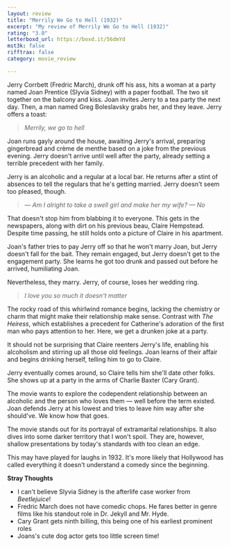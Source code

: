 ```yaml
---
layout: review
title: "Merrily We Go to Hell (1932)"
excerpt: "My review of Merrily We Go to Hell (1932)"
rating: "3.0"
letterboxd_url: https://boxd.it/56dmYd
mst3k: false
rifftrax: false
category: movie_review

---
```


Jerry Corrbett (Fredric March), drunk off his ass, hits a woman at a party named Joan Prentice (Slyvia Sidney) with a paper football. The two sit together on the balcony and kiss. Joan invites Jerry to a tea party the next day. Then, a man named Greg Boleslavsky grabs her, and they leave. Jerry offers a toast:

<blockquote><i>Merrily, we go to hell</i></blockquote>

Joan runs gayly around the house, awaiting Jerry's arrival, preparing gingerbread and crème de menthe based on a joke from the previous evening. Jerry doesn't arrive until well after the party, already setting a terrible precedent with her family.

Jerry is an alcoholic and a regular at a local bar. He returns after a stint of absences to tell the regulars that he's getting married. Jerry doesn't seem too pleased, though.

<blockquote><i>— Am I alright to take a swell girl and make her my wife?
— No</i></blockquote>

That doesn't stop him from blabbing it to everyone. This gets in the newspapers, along with dirt on his previous beau, Claire Hempstead. Despite time passing, he still holds onto a picture of Claire in his apartment.

Joan's father tries to pay Jerry off so that he won't marry Joan, but Jerry doesn't fall for the bait. They remain engaged, but Jerry doesn't get to the engagement party. She learns he got too drunk and passed out before he arrived, humiliating Joan.

Nevertheless, they marry. Jerry, of course, loses her wedding ring.

<blockquote><i>I love you so much it doesn't matter</i></blockquote>

The rocky road of this whirlwind romance begins, lacking the chemistry or charm that might make their relationship make sense. Contrast with <i>The Heiress</i>, which establishes a precedent for Catherine's adoration of the first man who pays attention to her. Here, we get a drunken joke at a party.

It should not be surprising that Claire reenters Jerry's life, enabling his alcoholism and stirring up all those old feelings. Joan learns of their affair and begins drinking herself, telling him to go to Claire.

Jerry eventually comes around, so Claire tells him she'll date other folks. She shows up at a party in the arms of Charlie Baxter (Cary Grant).

The movie wants to explore the codependent relationship between an alcoholic and the person who loves them — well before the term existed. Joan defends Jerry at his lowest and tries to leave him way after she should've. We know how that goes.

The movie stands out for its portrayal of extramarital relationships. It also dives into some darker territory that I won't spoil. They are, however, shallow presentations by today's standards with too clean an edge.

This may have played for laughs in 1932. It's more likely that Hollywood has called everything it doesn't understand a comedy since the beginning.

<b>Stray Thoughts</b>
* I can't believe Slyvia Sidney is the afterlife case worker from <i>Beetlejuice</i>! 
* Fredric March does not have comedic chops. He fares better in genre films like his standout role in Dr. Jekyll and Mr. Hyde.
* Cary Grant gets ninth billing, this being one of his earliest prominent roles
* Joans's cute dog actor gets too little screen time!